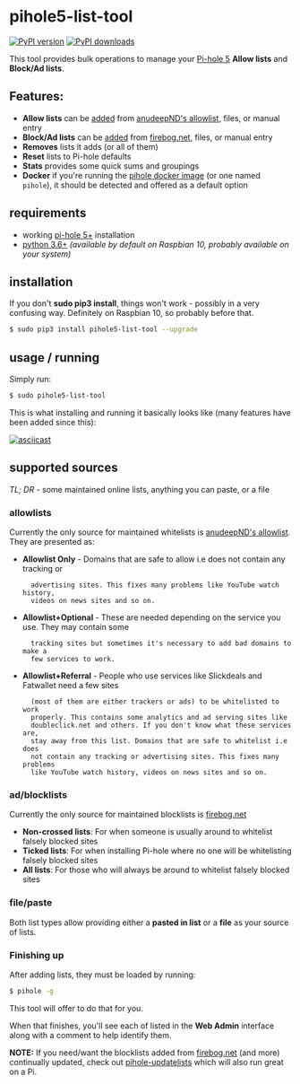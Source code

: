 # pihole5-list-tool

[![PyPI version](https://badge.fury.io/py/pihole5-list-tool.svg)](https://badge.fury.io/py/pihole5-list-tool)
[![PyPI downloads](https://img.shields.io/pypi/dm/pihole5-list-tool)](https://pypi.org/project/pihole5-list-tool/)

This tool provides bulk operations to manage your [Pi-hole 5](https://pi-hole.net/) __Allow lists__ and __Block/Ad lists__.

## Features:
  * __Allow lists__ can be [added](#allowlists) from [anudeepND's allowlist](https://github.com/anudeepND/whitelist), files, or manual entry
  * __Block/Ad lists__ can be [added](#adblocklists) from [firebog.net](https://firebog.net/), files, or manual entry
  *  __Removes__ lists it adds (or all of them)
  *  __Reset__ lists to Pi-hole defaults
  *  __Stats__ provides some quick sums and groupings
  *  __Docker__  if you're running the [pihole docker image](https://hub.docker.com/r/pihole/pihole/) (or one named `pihole`), it should be detected
and offered as a default option

## requirements

* working [pi-hole 5+](https://pi-hole.net) installation
* [python 3.6+](https://python.org/) _(available by default on Raspbian 10, probably available on your system)_

## installation

If you don't **sudo pip3 install**, things won't work - possibly in a very confusing way. Definitely on Raspbian 10, so probably before that.

``` bash
$ sudo pip3 install pihole5-list-tool --upgrade
```

## usage / running

Simply run:

``` bash
$ sudo pihole5-list-tool
```

This is what installing and running it basically looks like (many features have been added since this):

[![asciicast](https://asciinema.org/a/331296.svg)](https://asciinema.org/a/331296)


## supported sources

*TL; DR* - some maintained online lists, anything you can paste, or a file

### allowlists

Currently the only source for maintained whitelists is [anudeepND's allowlist](https://github.com/anudeepND/whitelist). They are presented as:

* __Allowlist Only__ - Domains that are safe to allow i.e does not contain any tracking or

        advertising sites. This fixes many problems like YouTube watch history,
        videos on news sites and so on.

* __Allowlist+Optional__ - These are needed depending on the service you use. They may contain some

        tracking sites but sometimes it's necessary to add bad domains to make a
        few services to work.

* __Allowlist+Referral__ - People who use services like Slickdeals and Fatwallet need a few sites

        (most of them are either trackers or ads) to be whitelisted to work
        properly. This contains some analytics and ad serving sites like
        doubleclick.net and others. If you don't know what these services are,
        stay away from this list. Domains that are safe to whitelist i.e does
        not contain any tracking or advertising sites. This fixes many problems
        like YouTube watch history, videos on news sites and so on.

### ad/blocklists

Currently the only source for maintained blocklists is [firebog.net](https://firebog.net/)

* __Non-crossed lists__: For when someone is usually around to whitelist falsely blocked sites
* __Ticked lists__: For when installing Pi-hole where no one will be whitelisting falsely blocked sites
* __All lists__: For those who will always be around to whitelist falsely blocked sites

### file/paste

Both list types allow providing either a __pasted in list__ or a __file__ as your source of lists.

### Finishing up

After adding lists, they must be loaded by running:

``` bash
$ pihole -g
```

This tool will offer to do that for you.

When that finishes, you'll see each of listed in the **Web Admin** interface along with a comment to help identify them.

**NOTE:** If you need/want the blocklists added from [firebog.net](https://firebog.net/) (and more) continually updated, check out [pihole-updatelists](https://github.com/jacklul/pihole-updatelists) which will also run great on a Pi.

